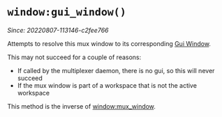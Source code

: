 # `window:gui_window()`

*Since: 20220807-113146-c2fee766*

Attempts to resolve this mux window to its corresponding [Gui Window](../window/index.md).

This may not succeed for a couple of reasons:

* If called by the multiplexer daemon, there is no gui, so this will never succeed
* If the mux window is part of a workspace that is not the active workspace

This method is the inverse of [window:mux_window](../window/mux_window.md).

